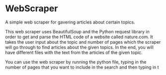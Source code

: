 # WebScraper
A simple web scraper for gavering articles about certain topics.

This web scraper uses BeautifulSoup and the Python request library in order to get and parse the HTML code
of a website called nature.com. It takes the user input about the topic and number of pages which the
scraper will go through to find articles about the given topics. In the end, you will have different files
with the text from the articles of the given topic.

You can use the web scraper by running the python file, typing in the number of pages that you want to include in the search and then typing in t
